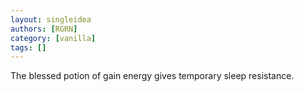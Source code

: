 ```yaml
---
layout: singleidea
authors: [RGRN]
category: [vanilla]
tags: []
---
```

The blessed potion of gain energy gives temporary sleep resistance.
